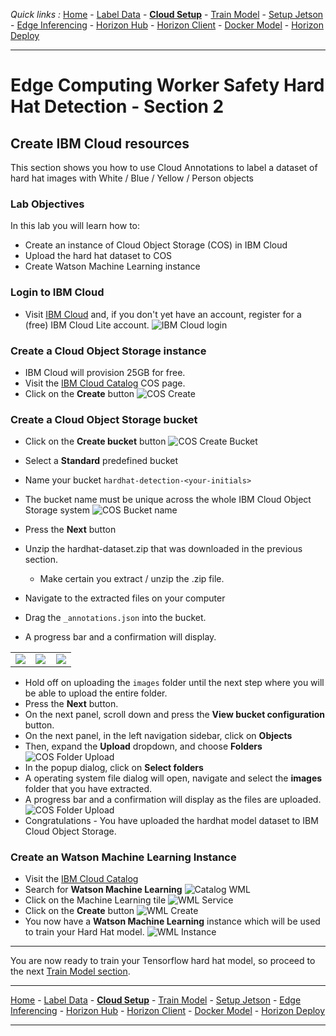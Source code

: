 *Quick links :*
[Home](/README.md) - [Label Data](/part1/LABEL.md) - [**Cloud Setup**](/part1/CLOUDSETUP.md) - [Train Model](/part1/TRAIN.md) - [Setup Jetson](/part2/JETSON.md) - [Edge Inferencing](/part2/EDGEINFER.md) - [Horizon Hub](/part3/HZNHUB.md) - [Horizon Client](/part3/HZNCLIENT.md) - [Docker Model](/part4/DOCKERMODEL.md) - [Horizon Deploy](/part4/HZNDEPLOY.md)
***

# Edge Computing Worker Safety Hard Hat Detection - Section 2

## Create IBM Cloud resources

This section shows you how to use Cloud Annotations to label a dataset of hard hat images with White / Blue / Yellow / Person objects

### Lab Objectives

In this lab you will learn how to:

- Create an instance of Cloud Object Storage (COS) in IBM Cloud
- Upload the hard hat dataset to COS
- Create Watson Machine Learning instance

### Login to IBM Cloud

- Visit [IBM Cloud](http://cloud.ibm.com) and, if you don't yet have an account, register for a (free) IBM Cloud Lite account.
![IBM Cloud login](/images/IBM-Cloud-Login.png)

### Create a Cloud Object Storage instance

- IBM Cloud will provision 25GB for free.
- Visit the [IBM Cloud Catalog](https://cloud.ibm.com/catalog/services/cloud-object-storage) COS page.
- Click on the **Create** button
  ![COS Create](/images/COS-Create.png)

### Create a Cloud Object Storage bucket

- Click on the **Create bucket** button
  ![COS Create Bucket](/images/COS-CreateBucket.png)

- Select a **Standard** predefined bucket
- Name your bucket ```hardhat-detection-<your-initials>```
- The bucket name must be unique across the whole IBM Cloud Object Storage system
  ![COS Bucket name](/images/COS-BucketName.png)
- Press the **Next** button
- Unzip the hardhat-dataset.zip that was downloaded in the previous section.
  - Make certain you extract / unzip the .zip file.
- Navigate to the extracted files on your computer
- Drag the ```_annotations.json``` into the bucket.
- A progress bar and a confirmation will display.

<table style="width: 100%">
    <colgroup>
       <col span="1" style="width: 33%;">
       <col span="1" style="width: 33%;">
       <col span="1" style="width: 33%;">
    </colgroup>
<tr>
<td>
<img src="/images/COS-Upload-1.png">
</td>
<td>
<img src="/images/COS-Upload-2.png">
</td>
<td>
<img src="/images/COS-Upload-3.png">
</td>
</table>

- Hold off on uploading the ```images``` folder until the next step where you will be able to upload the entire folder.
- Press the **Next** button.
- On the next panel, scroll down and press the **View bucket configuration** button.
- On the next panel, in the left navigation sidebar, click on **Objects**
- Then, expand the **Upload** dropdown, and choose **Folders**
  ![COS Folder Upload](/images/COS-Upload-Folder-1.png)
- In the popup dialog, click on **Select folders**
- A operating system file dialog will open, navigate and select the **images** folder that you have extracted.
- A progress bar and a confirmation will display as the files are uploaded.
  ![COS Folder Upload](/images/COS-Upload-Folder-2.png)
- Congratulations - You have uploaded the hardhat model dataset to IBM Cloud Object Storage.

### Create an Watson Machine Learning Instance

- Visit the [IBM Cloud Catalog](https://cloud.ibm.com/catalog/services/machine-learning)
- Search for **Watson Machine Learning**
  ![Catalog WML](/images/IBM-Cloud-Catalog-search-WML.png)
- Click on the Machine Learning tile
  ![WML Service](/images/IBM-Cloud-Catalog-WML.png)
- Click on the **Create** button
  ![WML Create](/images/IBM-Cloud-WML-Create.png)
- You now have a **Watson Machine Learning** instance which will be used to train your Hard Hat model.
  ![WML Instance](/images/IBM-Cloud-WML-Instance.png)

***
You are now ready to train your Tensorflow hard hat model, so proceed to the next [Train Model section](/part1/TRAIN.md).

***
[Home](/README.md) - [Label Data](/part1/LABEL.md) - [**Cloud Setup**](/part1/CLOUDSETUP.md) - [Train Model](/part1/TRAIN.md) - [Setup Jetson](/part2/JETSON.md) - [Edge Inferencing](/part2/EDGEINFER.md) - [Horizon Hub](/part3/HZNHUB.md) - [Horizon Client](/part3/HZNCLIENT.md) - [Docker Model](/part4/DOCKERMODEL.md) - [Horizon Deploy](/part4/HZNDEPLOY.md)
***
